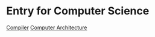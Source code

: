 # Entry for Computer Science

[Compiler](compiler/compiler_entry.md)
[Computer Architecture](ca/ca_entry.md)
